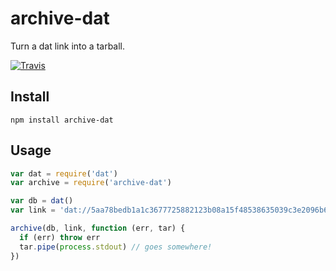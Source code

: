 # archive-dat

Turn a dat link into a tarball.

[![Travis](http://img.shields.io/travis/karissa/archive-dat.svg?style=flat)](https://travis-ci.org/karissa/archive-dat)

## Install

```
npm install archive-dat
```

## Usage

```js
var dat = require('dat')
var archive = require('archive-dat')

var db = dat()
var link = 'dat://5aa78bedb1a1c3677725882123b08a15f48538635039c3e2096b64a13ab694b5'

archive(db, link, function (err, tar) {
  if (err) throw err
  tar.pipe(process.stdout) // goes somewhere!
})
```
